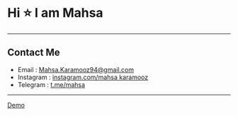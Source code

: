# Hi ⭐ I am Mahsa
---
## Contact Me
- Email : Mahsa.Karamooz94@gmail.com
- Instagram : [instagram.com/mahsa karamooz](instagram.com)
- Telegram : [t.me/mahsa](telegram.com)
---
[Demo](https://mahsakaramooz.github.io/page1-test/)